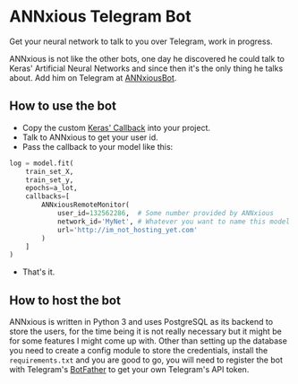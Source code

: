 # ANNxious Telegram Bot

Get your neural network to talk to you over Telegram,
work in progress.

ANNxious is not like the other bots, one day he discovered
he could talk to Keras' Artificial Neural Networks and since
then it's the only thing he talks about. Add him on Telegram
at [ANNxiousBot](t.me/ANNxiousBot).

## How to use the bot
* Copy the custom [Keras' Callback](https://github.com/vlizanae/annxious-bot/blob/master/callback.py)
into your project.
* Talk to ANNxious to get your user id.
* Pass the callback to your model like this:
```python
log = model.fit(
    train_set_X,
    train_set_y,
    epochs=a_lot,
    callbacks=[
        ANNxiousRemoteMonitor(
            user_id=132562286,  # Some number provided by ANNxious
            network_id='MyNet', # Whatever you want to name this model
            url='http://im_not_hosting_yet.com'
        )
    ]
)
```
* That's it.

## How to host the bot
ANNxious is written in Python 3 and uses PostgreSQL as its
backend to store the users, for the time being it is not
really necessary but it might be for some features I might
come up with. Other than setting up the database you need to
create a config module to store the credentials, install the
`requirements.txt` and you are good to go, you will need to
register the bot with Telegram's [BotFather](t.me/BotFather) to get your
own Telegram's API token.